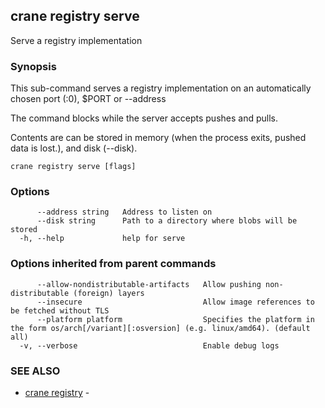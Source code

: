 ## crane registry serve

Serve a registry implementation

### Synopsis

This sub-command serves a registry implementation on an automatically chosen port (:0), $PORT or --address

The command blocks while the server accepts pushes and pulls.

Contents are can be stored in memory (when the process exits, pushed data is lost.), and disk (--disk).

```
crane registry serve [flags]
```

### Options

```
      --address string   Address to listen on
      --disk string      Path to a directory where blobs will be stored
  -h, --help             help for serve
```

### Options inherited from parent commands

```
      --allow-nondistributable-artifacts   Allow pushing non-distributable (foreign) layers
      --insecure                           Allow image references to be fetched without TLS
      --platform platform                  Specifies the platform in the form os/arch[/variant][:osversion] (e.g. linux/amd64). (default all)
  -v, --verbose                            Enable debug logs
```

### SEE ALSO

* [crane registry](crane_registry.md)     -
